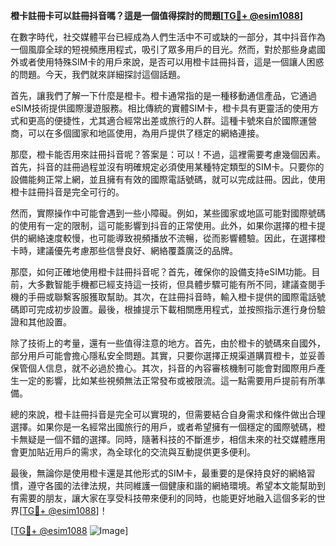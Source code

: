 **橙卡註冊卡可以註冊抖音嗎？這是一個值得探討的問題[[TG💪+ @esim1088](https://t.me/s/esim1088)]**

在數字時代，社交媒體平台已經成為人們生活中不可或缺的一部分，其中抖音作為一個風靡全球的短視頻應用程式，吸引了眾多用戶的目光。然而，對於那些身處國外或者使用特殊SIM卡的用戶來說，是否可以用橙卡註冊抖音，這是一個讓人困惑的問題。今天，我們就來詳細探討這個話題。

首先，讓我們了解一下什麼是橙卡。橙卡通常指的是一種移動通信產品，它通過eSIM技術提供國際漫遊服務。相比傳統的實體SIM卡，橙卡具有更靈活的使用方式和更高的便捷性，尤其適合經常出差或旅行的人群。這種卡號來自於國際運營商，可以在多個國家和地區使用，為用戶提供了穩定的網絡連接。

那麼，橙卡能否用來註冊抖音呢？答案是：可以！不過，這裡需要考慮幾個因素。首先，抖音的註冊過程並沒有明確規定必須使用某種特定類型的SIM卡。只要你的設備能夠正常上網，並且擁有有效的國際電話號碼，就可以完成註冊。因此，使用橙卡註冊抖音是完全可行的。

然而，實際操作中可能會遇到一些小障礙。例如，某些國家或地區可能對國際號碼的使用有一定的限制，這可能影響到抖音的正常使用。此外，如果你選擇的橙卡提供的網絡速度較慢，也可能導致視頻播放不流暢，從而影響體驗。因此，在選擇橙卡時，建議優先考慮那些信譽良好、網絡覆蓋廣泛的品牌。

那麼，如何正確地使用橙卡註冊抖音呢？首先，確保你的設備支持eSIM功能。目前，大多數智能手機都已經支持這一技術，但具體步驟可能有所不同，建議查閱手機的手冊或聯繫客服獲取幫助。其次，在註冊抖音時，輸入橙卡提供的國際電話號碼即可完成初步設置。最後，根據提示下載相關應用程式，並按照指示進行身份驗證和其他設置。

除了技術上的考量，還有一些值得注意的地方。首先，由於橙卡的號碼來自國外，部分用戶可能會擔心隱私安全問題。其實，只要你選擇正規渠道購買橙卡，並妥善保管個人信息，就不必過於擔心。其次，抖音的內容審核機制可能會對國際用戶產生一定的影響，比如某些視頻無法正常發布或被限流。這一點需要用戶提前有所準備。

總的來說，橙卡註冊抖音是完全可以實現的，但需要結合自身需求和條件做出合理選擇。如果你是一名經常出國旅行的用戶，或者希望擁有一個穩定的國際號碼，橙卡無疑是一個不錯的選擇。同時，隨著科技的不斷進步，相信未來的社交媒體應用會更加貼近用戶的需求，為全球化的交流與互動提供更多便利。

最後，無論你是使用橙卡還是其他形式的SIM卡，最重要的是保持良好的網絡習慣，遵守各國的法律法規，共同維護一個健康和諧的網絡環境。希望本文能幫助到有需要的朋友，讓大家在享受科技帶來便利的同時，也能更好地融入這個多彩的世界[[TG💪+ @esim1088](https://t.me/s/esim1088)]！

[[TG💪+ @esim1088](https://t.me/s/esim1088) ![Image](https://i.postimg.cc/4NQfJmqS/Snipaste-2025-05-13-00-14-12.png)]